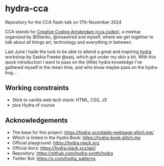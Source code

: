 # hydra-cca
Repository for the CCA flash-talk on 17th November 2024

CCA stands for [Creative Coding Amsterdam (cca.codes)](https://cca.codes), a meetup organized by @Stanko, @msawired and myself, where we get together to talk about all things art, technology and everything in between.

Last June I hade the luck to be able to attend a great and inspiring [hydra](https://hydra.ojack.xyz) workshop by Saskia Freeke @sasj, which got under my skin a bit. With this quick introduction I want to pass on the (little) hydra knowledge I've gathered myself in the mean time, and who know maybe pass on the hydra-bug...

## Working constraints
- Stick to vanilla web tech stack: HTML, CSS, JS
- plus Hydra of course

## Acknowledgements
- The base for this project: https://hydra-scrollable-webpage.glitch.me/
- Which is linked in the Hydra Book: https://hydra-book.glitch.me
- Official playground: https://hydra.ojack.xyz
- Official docs: https://hydra.ojack.xyz/api/
- Repository: https://github.com/hydra-synth/hydra
- Twitter Bot: https://x.com/hydra_patterns

